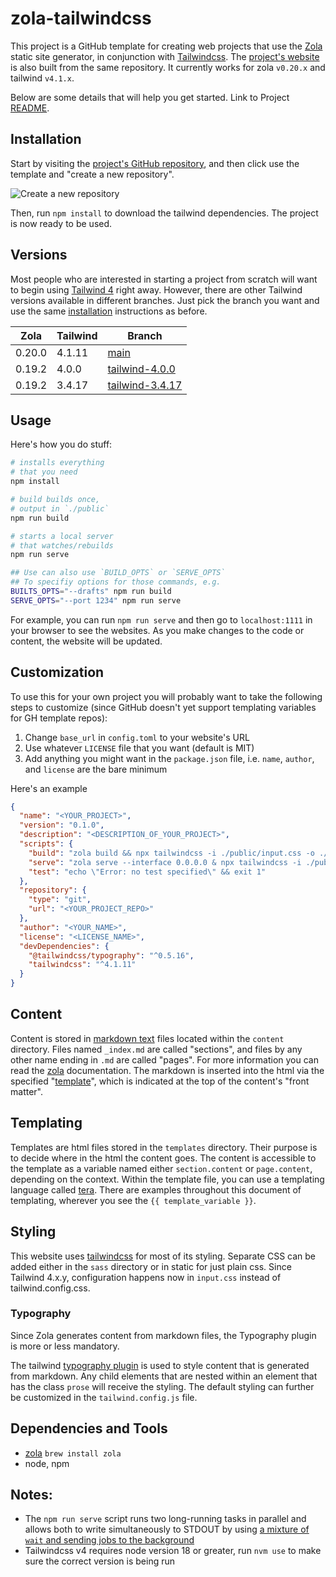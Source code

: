 # zola-tailwindcss

This project is a GitHub template for creating web projects that use the [Zola](https://getzola.org) static site generator, in conjunction with [Tailwindcss](https://tailwindcss.com). The [project's website](https://zola-tailwind.spenc.es) is also built from the same repository. It currently works for zola `v0.20.x` and tailwind `v4.1.x`.

Below are some details that will help you get started. Link to Project [README](https://github.com/asimpletune/zola-tailwindcss#readme).

## Installation

Start by visiting the [project's GitHub repository](https://github.com/asimpletune/zola-tailwindcss), and then click use the template and "create a new repository".

![Create a new repository](https://zola-tailwind.spenc.es/screenshot.png)

Then, run `npm install` to download the tailwind dependencies. The project is now ready to be used.

## Versions

Most people who are interested in starting a project from scratch will want to begin using [Tailwind 4](https://tailwindcss.com/blog/tailwindcss-v4) right away. However, there are other Tailwind versions available in different branches. Just pick the branch you want and use the same [installation](#installation) instructions as before.

| Zola   | Tailwind | Branch                                                                                  |
|--------|----------|-----------------------------------------------------------------------------------------|
| 0.20.0 | 4.1.11   | [main](https://github.com/asimpletune/zola-tailwindcss)                                 |
| 0.19.2 | 4.0.0    | [tailwind-4.0.0](https://github.com/asimpletune/zola-tailwindcss/tree/tailwind-4.0.0)   |
| 0.19.2 | 3.4.17   | [tailwind-3.4.17](https://github.com/asimpletune/zola-tailwindcss/tree/tailwind-3.4.17) |

## Usage

Here's how you do stuff:

```zsh
# installs everything
# that you need
npm install

# build builds once,
# output in `./public`
npm run build

# starts a local server
# that watches/rebuilds
npm run serve

## Use can also use `BUILD_OPTS` or `SERVE_OPTS`
## To specifiy options for those commands, e.g.
BUILTS_OPTS="--drafts" npm run build
SERVE_OPTS="--port 1234" npm run serve
```

For example, you can run `npm run serve` and then go to `localhost:1111` in your browser to see the websites. As you make changes to the code or content, the website will be updated.

## Customization

To use this for your own project you will probably want to take the following steps to customize (since GitHub doesn't yet support templating variables for GH template repos):

1. Change `base_url` in `config.toml` to your website's URL
2. Use whatever `LICENSE` file that you want (default is MIT)
2. Add anything you might want in the `package.json` file, i.e. `name`, `author`, and `license` are the bare minimum

Here's an example

```json
{
  "name": "<YOUR_PROJECT>",
  "version": "0.1.0",
  "description": "<DESCRIPTION_OF_YOUR_PROJECT>",
  "scripts": {
    "build": "zola build && npx tailwindcss -i ./public/input.css -o ./public/style.css -m",
    "serve": "zola serve --interface 0.0.0.0 & npx tailwindcss -i ./public/input.css -o ./public/style.css --watch && wait",
    "test": "echo \"Error: no test specified\" && exit 1"
  },
  "repository": {
    "type": "git",
    "url": "<YOUR_PROJECT_REPO>"
  },
  "author": "<YOUR_NAME>",
  "license": "<LICENSE_NAME>",
  "devDependencies": {
    "@tailwindcss/typography": "^0.5.16",
    "tailwindcss": "^4.1.11"
  }
}
```

## Content

Content is stored in [markdown text](https://commonmark.org/help/) files located within the `content` directory. Files named `_index.md` are called "sections", and files by any other name ending in `.md` are called "pages". For more information you can read the [zola](https://www.getzola.org/documentation/content/overview/) documentation. The markdown is inserted into the html via the specified "[template](#templates)", which is indicated at the top of the content's "front matter".

## Templating

Templates are html files stored in the `templates` directory. Their purpose is to decide where in the html the content goes. The content is accessible to the template as a variable named either `section.content` or `page.content`, depending on the context. Within the template file, you can use a templating language called [tera](http://tera.netlify.app/docs/). There are examples throughout this document of templating, wherever you see the `{{ template_variable }}`.

## Styling

This website uses [tailwindcss](https://tailwindcss.com/) for most of its styling. Separate CSS can be added either in the `sass` directory or in static for just plain css. Since Tailwind 4.x.y, configuration happens now in `input.css` instead of tailwind.config.css.

### Typography

Since Zola generates content from markdown files, the Typography plugin is more or less mandatory.

The tailwind [typography plugin](https://tailwindcss.com/docs/typography-plugin) is used to style content that is generated from markdown. Any child elements that are nested within an element that has the class `prose` will receive the styling. The default styling can further be customized in the `tailwind.config.js` file.

## Dependencies and Tools

* [zola](https://getzola.org) `brew install zola`
* node, npm

## Notes:

* The `npm run serve` script runs two long-running tasks in parallel and allows both to write simultaneously to STDOUT by using [a mixture of `wait` and sending jobs to the background](https://www.cyberciti.biz/faq/how-to-run-command-or-code-in-parallel-in-bash-shell-under-linux-or-unix/)
* Tailwindcss v4 requires node version 18 or greater, run `nvm use` to make sure the correct version is being run